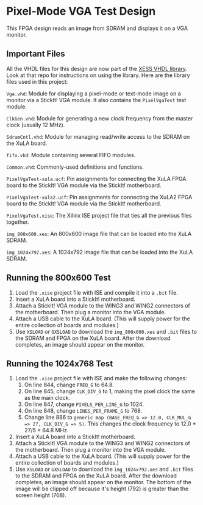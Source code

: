 Pixel-Mode VGA Test Design
======================================================

This FPGA design reads an image from SDRAM and displays it on a VGA monitor.


Important Files
-----------------------------------------------------

All the VHDL files for this design are now part of the [XESS VHDL library](https://github.com/xesscorp/VHDL_Lib).
Look at that repo for instructions on using the library. Here are the library files used in this project:

`Vga.vhd`: Module for displaying a pixel-mode or text-mode image on a monitor
    via a StickIt! VGA module. It also contains the `PixelVgaTest` test module.

`ClkGen.vhd`: Module for generating a new clock frequency from the master clock (usually 12 MHz).

`SdramCntl.vhd`: Module for managing read/write access to the SDRAM on the XuLA board.

`fifo.vhd`: Module containing several FIFO modules.

`Common.vhd`: Commonly-used definitions and functions.
	
`PixelVgaTest-xula.ucf`: Pin assignments for connecting the XuLA FPGA
	board to the StickIt! VGA module via the StickIt! motherboard.
	
`PixelVgaTest-xula2.ucf`: Pin assignments for connecting the XuLA2 FPGA
	board to the StickIt! VGA module via the StickIt! motherboard.

`PixelVgaTest.xise`: The Xilinx ISE project file that ties all the previous files together.

`img_800x600.xes`: An 800x600 image file that can be loaded into the XuLA SDRAM.

`img_1024x792.xes`: A 1024x792 image file that can be loaded into the XuLA SDRAM.

	
Running the 800x600 Test
-----------------------------------------------------

1. Load the `.xise` project file with ISE and compile it into a `.bit` file.
1. Insert a XuLA board into a StickIt! motherboard.
1. Attach a StickIt! VGA module to the WING3 and WING2 connectors of the motherboard.
   Then plug a monitor into the VGA module.
1. Attach a USB cable to the XuLA board. (This will supply power for the
   entire collection of boards and modules.)
1. Use `XSLOAD` or `GXSLOAD` to download the `img_800x600.xes` and `.bit` files to the SDRAM and FPGA on the XuLA board.
   After the download completes, an image should appear on the monitor.

	
Running the 1024x768 Test
-----------------------------------------------------

1. Load the `.xise` project file with ISE and make the following changes:
    1. On line 844, change `FREQ_G` to 64.8.
    1. On line 845, change `CLK_DIV_G` to 1, making the pixel clock the same as the main clock.
    1. On line 847, change `PIXELS_PER_LINE_G` to 1024.
    1. On line 848, change `LINES_PER_FRAME_G` to 768.
    1. Change line 886 to `generic map (BASE_FREQ_G => 12.0, CLK_MUL_G => 27, CLK_DIV_G => 5)`.
       This changes the clock frequency to 12.0 * 27/5 = 64.8 MHz.
1. Insert a XuLA board into a StickIt! motherboard.
1. Attach a StickIt! VGA module to the WING3 and WING2 connectors of the motherboard.
   Then plug a monitor into the VGA module.
1. Attach a USB cable to the XuLA board. (This will supply power for the
   entire collection of boards and modules.)
1. Use `XSLOAD` or `GXSLOAD` to download the `img_1024x792.xes` and `.bit` files to the SDRAM and FPGA on the XuLA board.
   After the download completes, an image should appear on the monitor. The bottom of the image will be clipped off
   because it's height (792) is greater than the screen height (768).

